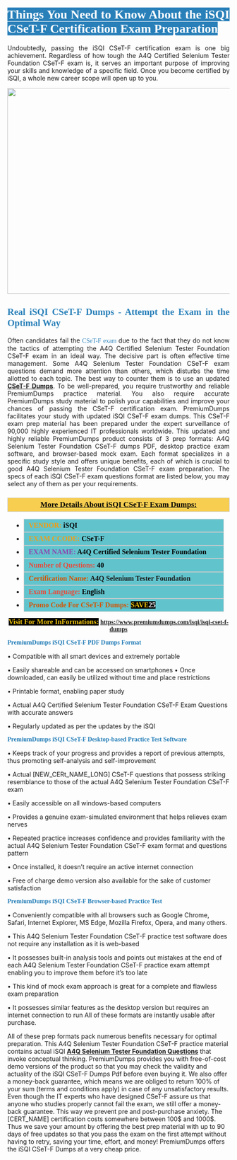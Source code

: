 <h1 style="text-align: justify;"><span style="color:#ffffff;"><span style="font-family:Georgia,serif;"><strong><span style="background-color:#2980b9;">Things You Need to Know About the iSQI CSeT-F Certification Exam Preparation</span></strong></span></span></h1>

<p style="text-align: justify;">Undoubtedly, passing the iSQI CSeT-F certification exam is one big achievement. Regardless of how tough the A4Q Certified Selenium Tester Foundation CSeT-F exam is, it serves an important purpose of improving your skills and knowledge of a specific field. Once you become certified by iSQI, a whole new career scope will open up to you.</p>

<p style="text-align: center;"><a href="https://www.premiumdumps.com/isqi/isqi-cset-f-dumps"><img alt="" src="https://i.imgur.com/KJGzbJ2.jpeg" style="width: 700px; height: 465px;" /></a></p>

<h2 style="text-align: justify;"><span style="color:#2980b9;"><span style="font-family:Georgia,serif;"><strong>Real iSQI CSeT-F Dumps - Attempt the Exam in the Optimal Way</strong></span></span></h2>

<p style="text-align: justify;">Often candidates fail the <span style="color:#2980b9;"><span style="font-family:Georgia,serif;">CSeT-F exam<strong> </strong></span></span>due to the fact that they do not know the tactics of attempting the A4Q Certified Selenium Tester Foundation CSeT-F exam in an ideal way. The decisive part is often effective time management. Some A4Q Selenium Tester Foundation CSeT-F exam questions demand more attention than others, which disturbs the time allotted to each topic. The best way to counter them is to use an updated <strong><a href="https://www.premiumdumps.com/isqi/isqi-cset-f-dumps">CSeT-F Dumps</a></strong>. To be well-prepared, you require trustworthy and reliable PremiumDumps practice material. You also require accurate PremiumDumps study material to polish your capabilities and improve your chances of passing the CSeT-F certification exam. PremiumDumps facilitates your study with updated iSQI CSeT-F exam dumps. This CSeT-F exam prep material has been prepared under the expert surveillance of 90,000 highly experienced IT professionals worldwide. This updated and highly reliable PremiumDumps product consists of 3 prep formats: A4Q Selenium Tester Foundation CSeT-F dumps PDF, desktop practice exam software, and browser-based mock exam. Each format specializes in a specific study style and offers unique benefits, each of which is crucial to good A4Q Selenium Tester Foundation CSeT-F exam preparation. The specs of each iSQI CSeT-F exam questions format are listed below, you may select any of them as per your requirements.</p>

<h3 style="background: #f7ce50; border: 1px solid rgb(204, 204, 204); padding: 5px 10px; text-align: center;"><span style="font-family:Georgia,serif;"><u><u><span style="color:#000000;"><span style="font-size:11pt"><span style="line-height:normal"><b><span style="font-size:13.0pt"><span cambria="">More Details About iSQI CSeT-F Exam Dumps:</span></span></b></span></span></span></u></u></span></h3>

<ul>
	<li style="margin:0cm 10pt">
	<div style="background:#61c4cd; border: 1px solid rgb(204, 204, 204); padding: 5px 10px; text-align: justify;"><span style="font-family:Georgia,serif;"><span style="font-size:11pt"><span style="line-height:normal"><b><span style="font-size:12.0pt"><span new="" roman="" times=""><span style="color:#f39c12;">VENDOR:</span> <span style="color:#000000;">iSQI</span></span></span></b></span></span></span></div>
	</li>
	<li style="margin:0cm 10pt">
	<div style="background: #61c4cd; border: 1px solid rgb(204, 204, 204); padding: 5px 10px; text-align: justify;"><span style="font-family:Georgia,serif;"><span style="font-size:11pt"><span style="line-height:normal"><b><span style="font-size:12.0pt"><span new="" roman="" times=""><span style="color:#f39c12;">EXAM CCODE:</span> <span style="color:#000000;">CSeT-F</span></span></span></b></span></span></span></div>
	</li>
	<li style="margin:0cm 10pt">
	<div style="background: #61c4cd; border: 1px solid rgb(204, 204, 204); padding: 5px 10px; text-align: justify;"><span style="font-family:Georgia,serif;"><span style="font-size:11pt"><span style="line-height:normal"><b><span style="font-size:12.0pt"><span new="" roman="" times=""><span style="color:#8e44ad;">EXAM NAME:</span> <span style="color:#000000;">A4Q Certified Selenium Tester Foundation</span></span></span></b></span></span></span></div>
	</li>
	<li style="margin:0cm 10pt">
	<div style="background: #61c4cd; border: 1px solid rgb(204, 204, 204); padding: 5px 10px;"><span style="font-family:Georgia,serif;"><span style="font-size:11pt"><span style="line-height:normal"><b><span style="font-size:12.0pt"><span new="" roman="" times=""><span style="color:#e74c3c;">Number of Questions:</span><span style="color:#000000;"><span style="color:#f1c40f;"> </span>40</span></span></span></b></span></span></span></div>
	</li>
	<li style="margin:0cm 10pt">
	<div style="background: #61c4cd; border: 1px solid rgb(204, 204, 204); padding: 5px 10px; text-align: justify;"><span style="font-family:Georgia,serif;"><span style="font-size:11pt"><span style="line-height:normal"><b><span style="font-size:12.0pt"><span new="" roman="" times=""><span style="color:#d35400;">Certification Name:</span> A4Q Selenium Tester Foundation</span></span></b></span></span></span></div>
	</li>
	<li style="margin:0cm 10pt">
	<div style="background: #61c4cd; border: 1px solid rgb(204, 204, 204); padding: 5px 10px; text-align: justify;"><span style="font-family:Georgia,serif;"><span style="font-size:11pt"><span style="line-height:normal"><b><span style="font-size:12.0pt"><span new="" roman="" times=""><span style="color:#e74c3c;">Exam Language:</span> <span style="color:#000000;">English</span></span></span></b></span></span></span></div>
	</li>
	<li style="margin:0cm 10pt">
	<div style="background: #61c4cd; border: 1px solid rgb(204, 204, 204); padding: 5px 10px;"><span style="font-family:Georgia,serif;"><span style="font-size:11pt"><span style="line-height:normal"><b><span style="font-size:12.0pt"><span new="" roman="" times=""><span style="color:#d35400;">Promo Code For CSeT-F Dumps:</span><span style="color:#f1c40f;"> <span style="background-color:#000000;">SAVE</span></span><span style="color:#ffffff;"><span style="background-color:#000000;">25</span></span></span></span></b></span></span></span></div>
	</li>
</ul>

<p style="text-align: center;"><span style="font-family:Georgia,serif;"><strong><span style="font-size:16px;"><span style="color:#f1c40f;"><span style="background-color:#000000;">Visit For More InFormations:</span></span></span> <a href="https://www.premiumdumps.com/isqi/isqi-cset-f-dumps">https://www.premiumdumps.com/isqi/isqi-cset-f-dumps</a></strong></span></p>

<p><span style="color:#2980b9;"><span style="font-family:Georgia,serif;"><strong><strong><strong>PremiumDumps iSQI CSeT-F PDF Dumps Format</strong></strong></strong></span></span></p>

<p>• Compatible with all smart devices and extremely portable</p>

<p>• Easily shareable and can be accessed on smartphones • Once downloaded, can easily be utilized without time and place restrictions</p>

<p>• Printable format, enabling paper study</p>

<p>• Actual A4Q Certified Selenium Tester Foundation CSeT-F Exam Questions with accurate answers</p>

<p>• Regularly updated as per the updates by the iSQI</p>

<p><span style="color:#2980b9;"><span style="font-family:Georgia,serif;"><strong><strong><strong>PremiumDumps iSQI CSeT-F Desktop-based Practice Test Software</strong></strong></strong></span></span></p>

<p>• Keeps track of your progress and provides a report of previous attempts, thus promoting self-analysis and self-improvement</p>

<p>• Actual [NEW_CERt_NAME_LONG] CSeT-F questions that possess striking resemblance to those of the actual A4Q Selenium Tester Foundation CSeT-F exam</p>

<p>• Easily accessible on all windows-based computers</p>

<p>• Provides a genuine exam-simulated environment that helps relieves exam nerves</p>

<p>• Repeated practice increases confidence and provides familiarity with the actual A4Q Selenium Tester Foundation CSeT-F exam format and questions pattern</p>

<p>• Once installed, it doesn’t require an active internet connection</p>

<p>• Free of charge demo version also available for the sake of customer satisfaction</p>

<p><span style="color:#2980b9;"><span style="font-family:Georgia,serif;"><strong><strong><strong>PremiumDumps iSQI CSeT-F Browser-based Practice Test</strong></strong></strong></span></span></p>

<p>• Conveniently compatible with all browsers such as Google Chrome, Safari, Internet Explorer, MS Edge, Mozilla Firefox, Opera, and many others.</p>

<p>• This A4Q Selenium Tester Foundation CSeT-F practice test software does not require any installation as it is web-based</p>

<p>• It possesses built-in analysis tools and points out mistakes at the end of each A4Q Selenium Tester Foundation CSeT-F practice exam attempt enabling you to improve them before it’s too late</p>

<p>• This kind of mock exam approach is great for a complete and flawless exam preparation</p>

<p>• It possesses similar features as the desktop version but requires an internet connection to run All of these formats are instantly usable after purchase.</p>

<p>All of these prep formats pack numerous benefits necessary for optimal preparation. This A4Q Selenium Tester Foundation CSeT-F practice material contains actual iSQI <span style="color:#000000;"><strong><a href="https://www.premiumdumps.com/isqi/a4q-selenium-tester-foundation-dumps">A4Q Selenium Tester Foundation Questions</a></strong></span> that invoke conceptual thinking. PremiumDumps provides you with free-of-cost demo versions of the product so that you may check the validity and actuality of the iSQI CSeT-F Dumps Pdf before even buying it. We also offer a money-back guarantee, which means we are obliged to return 100% of your sum (terms and conditions apply) in case of any unsatisfactory results. Even though the IT experts who have designed CSeT-F assure us that anyone who studies properly cannot fail the exam, we still offer a money-back guarantee. This way we prevent pre and post-purchase anxiety. The [CERT_NAME] certification costs somewhere between 100$ and 1000$. Thus we save your amount by offering the best prep material with up to 90 days of free updates so that you pass the exam on the first attempt without having to retry, saving your time, effort, and money! PremiumDumps offers the iSQI CSeT-F Dumps at a very cheap price.</p>
